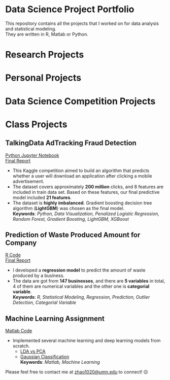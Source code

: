 # Data Science Project Portfolio
This repository contains all the projects that I worked on for data analysis and statistical modeling.<br />They are written in R, Matlab or Python.

# Research Projects

# Personal Projects

# Data Science Competition Projects

# Class Projects
## TalkingData AdTracking Fraud Detection
[Python Jupyter Notebook](https://github.com/EchoZhaoo/DS-Project-Portfolio/blob/master/Python/TalkingData.ipynb)<br /> 
[Final Report](https://github.com/EchoZhaoo/DS-Project-Portfolio/blob/master/Report/PUBH%207475_Final_Report.pdf)<br /> 
- This Kaggle competition aimed to build an algorithm that predicts whether a user will download an application after clicking a mobile advertisement.<br />
- The dataset covers approximately **200 million** clicks, and 8 features are included in train data set. Based on these features, our final predictive model included **21 features**. <br />
- The dataset is **highly imbalanced**. Gradient boosting decision tree algorithm (**LightGBM**) was chosen as the final model.<br />
**Keywords**: *Python, Data Visualization, Penalized Logistic Regression, Random Forest, Gradient Boosting, LightGBM, XGBoost*

## Prediction of Waste Produced Amount for Company
 [R Code](https://github.com/EchoZhaoo/DS-Project-Portfolio/blob/master/R%20Code/STAT5302_Project.R)<br />
 [Final Report](https://github.com/EchoZhaoo/DS-Project-Portfolio/blob/master/Report/STAT5302_Project_Report.pdf)<br /> 
 - I developed a **regression model** to predict the amount of waste produced by a business.<br />
 - The data are got from **147 businesses**, and there are **5 variables** in total, 4 of them are numerical variables and the other one is **categorial variable**.<br />
**Keywords**: *R, Statistical Modeling, Regression, Prediction, Outlier Detection, Categorial Variable*
 
## Machine Learning Assignment
[Matlab Code]()<br />
* Implemented several machine learning and deep learning models from scratch.<br />
  * [LDA vs PCA](https://github.com/EchoZhaoo/DS-Project-Portfolio/tree/master/Matlab%20Code/CSCI%205521/LDA%20&%20PCA)<br />
  * [Gaussian Classification](https://github.com/EchoZhaoo/DS-Project-Portfolio/tree/master/Matlab%20Code/CSCI%205521/Gaussian%20Classification)<br />
**Keywords**: *Matlab, Machine Learning*



Please feel free to contact me at [zhao1020@umn.edu](zhao1020@umn.edu) to connect! :wink:
